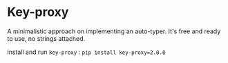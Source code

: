 # Key-proxy
A minimalistic approach on implementing an auto-typer. It's free and ready to use, no strings attached.

install and run `key-proxy` :
```pip install key-proxy=2.0.0```
